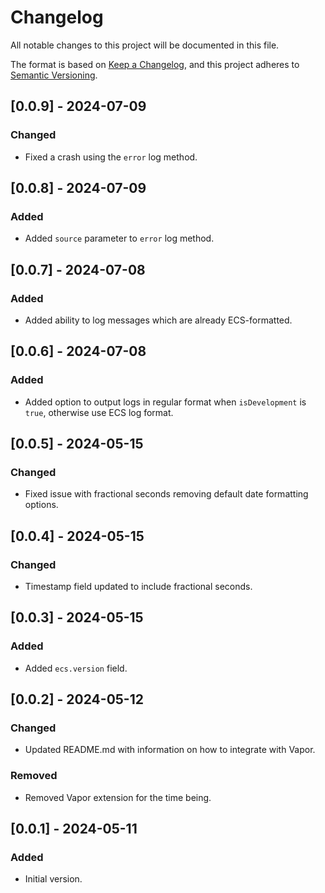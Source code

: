 # Changelog

All notable changes to this project will be documented in this file.

The format is based on [Keep a Changelog](https://keepachangelog.com/en/1.1.0/),
and this project adheres to [Semantic Versioning](https://semver.org/spec/v2.0.0.html).

## [0.0.9] - 2024-07-09

### Changed

- Fixed a crash using the `error` log method.

## [0.0.8] - 2024-07-09

### Added

- Added `source` parameter to `error` log method.

## [0.0.7] - 2024-07-08

### Added

- Added ability to log messages which are already ECS-formatted.

## [0.0.6] - 2024-07-08

### Added

- Added option to output logs in regular format when `isDevelopment` is `true`, otherwise use ECS log format.

## [0.0.5] - 2024-05-15

### Changed

- Fixed issue with fractional seconds removing default date formatting options.

## [0.0.4] - 2024-05-15

### Changed

- Timestamp field updated to include fractional seconds.

## [0.0.3] - 2024-05-15

### Added

- Added `ecs.version` field.

## [0.0.2] - 2024-05-12

### Changed

- Updated README.md with information on how to integrate with Vapor.

### Removed

- Removed Vapor extension for the time being.

## [0.0.1] - 2024-05-11

### Added

- Initial version.
